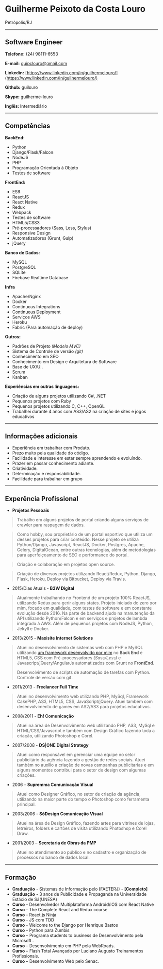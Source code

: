 # Guilherme Peixoto da Costa Louro
Petrópolis/RJ

---

## Software Engineer


**Telefone:** (24) 98111-6553

**E-mail:** guipclouro@gmail.com

**Linkedin:** [https://www.linkedin.com/in/guilhermelouro/](https://www.linkedin.com/in/guilhermelouro/)

**Github:** guilouro

**Skype:** guilherme-louro

**Inglês:** Intermediário


---

## Competências

**BackEnd:**
* Python
* Django/Flask/Falcon
* NodeJS
* PHP
* Programação Orientada à Objeto
* Testes de software


**FrontEnd:**
* ES6
* ReactJS
* React Native
* Redux
* Webpack
* Testes de software
* HTML5/CSS3
* Pré-processadores (Sass, Less, Stylus)
* Responsive Design
* Automatizadores (Grunt, Gulp)
* jQuery


**Banco de Dados:**
* MySQL
* PostgreSQL
* SQLite
* Firebase Realtime Database


**Infra**
* Apache/Nginx
* Docker
* Continuous Integrations
* Continuous Deployment
* Serviços AWS
* Heroku
* Fabric (Para automação de deploy)


**Outros:**
* Padrões de Projeto *(Modelo MVC)*
* Sistema de Controle de versão *(git)*
* Conhecimento em SEO
* Conhecimento em Design e Arquitetura de Software
* Base de UX/UI.
* Scrum
* Kanban


**Experiências em outras linguagens:**
* Criação de alguns projetos utilizando C#, .NET
* Pequenos projetos com Ruby
* Pequenos projetos utilizando C, C++, OpenGL
* Trabalhei durante 4 anos com AS3/AS2 na criação de sites e jogos educativos

---

## Informações adicionais

* Experiência em trabalhar com Produto.
* Prezo muito pela qualidade do código.
* Facilidade e interesse em estar sempre aprendendo e evoluíndo.
* Prazer em passar conhecimento adiante.
* Criatividade.
* Determinação e responsabilidade.
* Facilidade para trabalhar em grupo

---

## Experência Profissional

* **Projetos Pessoais**
> Trabalho em alguns projetos de portal criando alguns serviços de crawler para raspagem de dados. 

> Como hobby, sou proprietário de um portal esportivo que utiliza um desses projetos para criar conteúdo. Nesse projeto se utiliza Python/Django, Javascript, ReactJS, Docker, Postgres, Apache, Celery, DigitalOcean, entre outras tecnologias, além de metodologias para aperfeiçoamento de SEO e performance do portal.

> Criação e colaboração em projetos open source.

> Criação de diversos projetos utilizando React/Redux, Python, Django, Flask, Heroku, Deploy via Bitbucket, Deploy via Travis.


* 2015/Dias Atuais - **B2W Digital**
> Atualmente trabalhando no Frontend de um projeto 100% ReactJS, utilizando Redux para gerir alguns states. Projeto iniciado do zero por mim, focado em qualidade, com testes de software e em constante evolução desde 2016. Na parte de backend ajudo na manutenção da API utilizando Python/Falcon e em serviços e projetos de lambda integrado à AWS. Além de pequenos projetos com NodeJS, Python, Jekyll e Docker.

* 2013/2015 - **Maxisite Internet Solutions**
> Atuei no desenvolvimento de sistemas web com PHP e MySQL utilizando [um framework desenvolvido por mim](https://github.com/guilouro/FRAMEWORK-PHP/) no **Back End** e HTML5, CSS com Pré-processadores *(Sass/Less)* e Javascript/jQuery/AngularJs automatizados com Grunt no **FrontEnd**.
>
> Desenvolvimento de scripts de automação de tarefas com Python.
> Controle de versão com git.

* 2011/2013 - **Freelancer Full Time**
> Atuei no desenvolvimento web utilizando PHP, MySql, Framework CakePHP, AS3, HTML5, CSS, JavaScript/jQuery. Atuei também com desenvolvimento de games em AS2/AS3 para projetos educativos.

* 2008/2011 - **Eh! Comunicação**
> Atuei na área de Desenvolvimento web utilizando PHP, AS3, MySql e HTML/CSS/Javascript e também com Design Gráfico fazendo toda a criação, utilizando Photoshop e Corel.

* 2007/2008 - **DS|ONE Digital Strategy**
> Atuei como responsável em gerenciar uma equipe no setor publicitário da agência fazendo a gestão de redes sociais. Atuei também no auxilio a criação de novas campanhas publicitarias e em alguns momentos contribui para o setor de design com algumas criações.

* 2006		- **Supremma Comunicação Visual**
> Atuei como Designer Gráfico, no setor de criação da agência, utilizando na maior parte do tempo o Photoshop como ferramenta principal.

* 2003/2006 - **SóDesign Comunicação Visual**
> Atuei na área de Design Gráfico, fazendo artes para vitrines de lojas, letreiros, folders e cartões de visita utilizando Photoshop e Corel Draw.

* 2001/2003 – **Secretaria de Obras da PMP**
> Atuei no atendimento ao público e no cadastro e organização de processos no banco de dados local.


---

## Formação

* **Graduação** - Sistemas de Informação pelo (FAETERJ) - **[Completo]**
* **Graduação** - 3 anos de Publicidade e Propaganda na Universidade Estácio de Sá(UNESA)
* **Curso** - Desenvolvedor Multiplataforma Android/IOS com React Native
* **Curso** - The Complete React and Redux course
* **Curso** - React.js Ninja
* **Curso** - JS com TDD
* **Curso** - Welcome to the Django por Henrique Bastos
* **Curso** - Python para Zumbis
* **Curso** – Programa students to business de Desenvolvimento pela Microsoft .
* **Curso** – Desenvolvimento em PHP pela WebRoads.
* **Curso** – Flash Total Avançado por Luciano Augusto Treinamentos Profissionais.
* **Curso** – Desenvolvimento Web pelo Senac.

